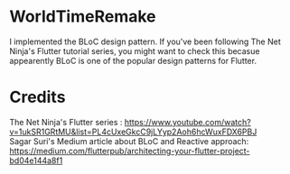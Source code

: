 # WorldTimeRemake
I implemented the BLoC design pattern. If you've been following The Net Ninja's Flutter tutorial series, you might want to check this becasue appearently BLoC is one of the popular design patterns for Flutter. 

# Credits
The Net Ninja's Flutter series : https://www.youtube.com/watch?v=1ukSR1GRtMU&list=PL4cUxeGkcC9jLYyp2Aoh6hcWuxFDX6PBJ  
Sagar Suri's Medium article about BLoC and Reactive approach: https://medium.com/flutterpub/architecting-your-flutter-project-bd04e144a8f1




